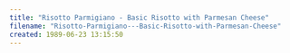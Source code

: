 ```yaml
---
title: "Risotto Parmigiano - Basic Risotto with Parmesan Cheese"
filename: "Risotto-Parmigiano---Basic-Risotto-with-Parmesan-Cheese"
created: 1989-06-23 13:15:50
---
```

